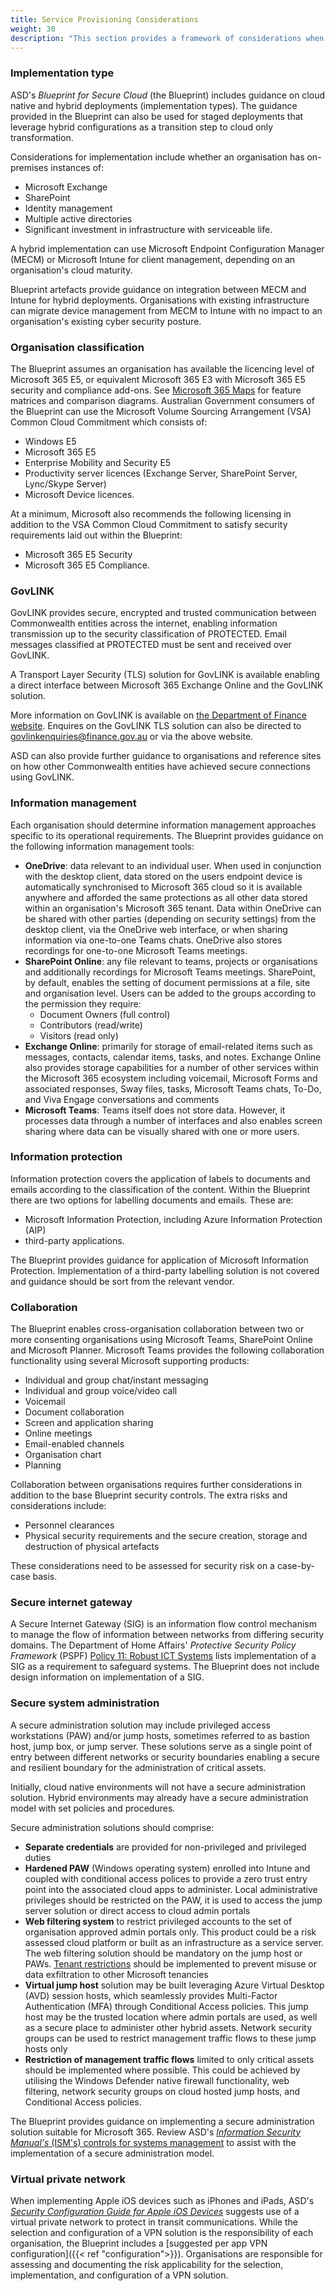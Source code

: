 ```yaml
---
title: Service Provisioning Considerations
weight: 30
description: "This section provides a framework of considerations when looking at provisioning new Microsoft 365 services associated with system(s) built on ASD's Blueprint for Secure Cloud."
---
```


### Implementation type

ASD's *Blueprint for Secure Cloud* (the Blueprint) includes guidance on cloud native and hybrid deployments (implementation types). The guidance provided in the Blueprint can also be used for staged deployments that leverage hybrid configurations as a transition step to cloud only transformation.

Considerations for implementation include whether an organisation has on-premises instances of:

*   Microsoft Exchange
*   SharePoint
*   Identity management
*   Multiple active directories
*   Significant investment in infrastructure with serviceable life.

A hybrid implementation can use Microsoft Endpoint Configuration Manager (MECM) or Microsoft Intune for client management, depending on an organisation's cloud maturity.

Blueprint artefacts provide guidance on integration between MECM and Intune for hybrid deployments. Organisations with existing infrastructure can migrate device management from MECM to Intune with no impact to an organisation's existing cyber security posture.

### Organisation classification

The Blueprint assumes an organisation has available the licencing level of Microsoft 365 E5, or equivalent Microsoft 365 E3 with Microsoft 365 E5 security and compliance add-ons. See [Microsoft 365 Maps](https://m365maps.com/) for feature matrices and comparison diagrams. Australian Government consumers of the Blueprint can use the Microsoft Volume Sourcing Arrangement (VSA) Common Cloud Commitment which consists of:

*   Windows E5
*   Microsoft 365 E5
*   Enterprise Mobility and Security E5
*   Productivity server licences (Exchange Server, SharePoint Server, Lync/Skype Server)
*   Microsoft Device licences.

At a minimum, Microsoft also recommends the following licensing in addition to the VSA Common Cloud Commitment to satisfy security requirements laid out within the Blueprint:

*   Microsoft 365 E5 Security
*   Microsoft 365 E5 Compliance.

### GovLINK

GovLINK provides secure, encrypted and trusted communication between Commonwealth entities across the internet, enabling information transmission up to the security classification of PROTECTED. Email messages classified at PROTECTED must be sent and received over GovLINK.

A Transport Layer Security (TLS) solution for GovLINK is available enabling a direct interface between Microsoft 365 Exchange Online and the GovLINK solution.

More information on GovLINK is available on [the Department of Finance website](https://www.finance.gov.au/government/whole-government-information-communications-technology-services/govlink). Enquires on the GovLINK TLS solution can also be directed to [govlinkenquiries@finance.gov.au](mailto:govlinkenquiries@finance.gov.au) or via the above website.

ASD can also provide further guidance to organisations and reference sites on how other Commonwealth entities have achieved secure connections using GovLINK.

### Information management

Each organisation should determine information management approaches specific to its operational requirements. The Blueprint provides guidance on the following information management tools:

*   **OneDrive**: data relevant to an individual user. When used in conjunction with the desktop client, data stored on the users endpoint device is automatically synchronised to Microsoft 365 cloud so it is available anywhere and afforded the same protections as all other data stored within an organisation's Microsoft 365 tenant. Data within OneDrive can be shared with other parties (depending on security settings) from the desktop client, via the OneDrive web interface, or when sharing information via one-to-one Teams chats. OneDrive also stores recordings for one-to-one Microsoft Teams meetings.
*   **SharePoint Online**: any file relevant to teams, projects or organisations and additionally recordings for Microsoft Teams meetings. SharePoint, by default, enables the setting of document permissions at a file, site and organisation level. Users can be added to the groups according to the permission they require:
    *   Document Owners (full control)
    *   Contributors (read/write)
    *   Visitors (read only)
*   **Exchange Online**: primarily for storage of email-related items such as messages, contacts, calendar items, tasks, and notes. Exchange Online also provides storage capabilities for a number of other services within the Microsoft 365 ecosystem including voicemail, Microsoft Forms and associated responses, Sway files, tasks, Microsoft Teams chats, To-Do, and Viva Engage conversations and comments
*   **Microsoft Teams**: Teams itself does not store data. However, it processes data through a number of interfaces and also enables screen sharing where data can be visually shared with one or more users.

### Information protection

Information protection covers the application of labels to documents and emails according to the classification of the content. Within the Blueprint there are two options for labelling documents and emails. These are:

*   Microsoft Information Protection, including Azure Information Protection (AIP)
*   third-party applications.

The Blueprint provides guidance for application of Microsoft Information Protection. Implementation of a third-party labelling solution is not covered and guidance should be sort from the relevant vendor.

### Collaboration

The Blueprint enables cross-organisation collaboration between two or more consenting organisations using Microsoft Teams, SharePoint Online and Microsoft Planner. Microsoft Teams provides the following collaboration functionality using several Microsoft supporting products:

*   Individual and group chat/instant messaging
*   Individual and group voice/video call
*   Voicemail
*   Document collaboration
*   Screen and application sharing
*   Online meetings
*   Email-enabled channels
*   Organisation chart
*   Planning

Collaboration between organisations requires further considerations in addition to the base Blueprint security controls. The extra risks and considerations include:

* Personnel clearances
* Physical security requirements and the secure creation, storage and destruction of physical artefacts

These considerations need to be assessed for security risk on a case-by-case basis.

### Secure internet gateway

A Secure Internet Gateway (SIG) is an information flow control mechanism to manage the flow of information between networks from differing security domains. The Department of Home Affairs' *Protective Security Policy Framework* (PSPF) [Policy 11: Robust ICT Systems](https://www.protectivesecurity.gov.au/publications-library/policy-11-robust-ict-systems) lists implementation of a SIG as a requirement to safeguard systems. The Blueprint does not include design information on implementation of a SIG.

### Secure system administration

A secure administration solution may include privileged access workstations (PAW) and/or jump hosts, sometimes referred to as bastion host, jump box, or jump server. These solutions serve as a single point of entry between different networks or security boundaries enabling a secure and resilient boundary for the administration of critical assets.

Initially, cloud native environments will not have a secure administration solution. Hybrid environments may already have a secure administration model with set policies and procedures.

Secure administration solutions should comprise:

*   **Separate credentials** are provided for non-privileged and privileged duties
*   **Hardened PAW** (Windows operating system) enrolled into Intune and coupled with conditional access polices to provide a zero trust entry point into the associated cloud apps to administer. Local administrative privileges should be restricted on the PAW, it is used to access the jump server solution or direct access to cloud admin portals
*   **Web filtering system** to restrict privileged accounts to the set of organisation approved admin portals only. This product could be a risk assessed cloud platform or built as an infrastructure as a service server. The web filtering solution should be mandatory on the jump host or PAWs. [Tenant restrictions](https://learn.microsoft.com/entra/identity/enterprise-apps/tenant-restrictions) should be implemented to prevent misuse or data exfiltration to other Microsoft tenancies
*   **Virtual jump host** solution may be built leveraging Azure Virtual Desktop (AVD) session hosts, which seamlessly provides Multi-Factor Authentication (MFA) through Conditional Access policies. This jump host may be the trusted location where admin portals are used, as well as a secure place to administer other hybrid assets. Network security groups can be used to restrict management traffic flows to these jump hosts only
*   **Restriction of management traffic flows** limited to only critical assets should be implemented where possible. This could be achieved by utilising the Windows Defender native firewall functionality, web filtering, network security groups on cloud hosted jump hosts, and Conditional Access policies.

The Blueprint provides guidance on implementing a secure administration solution suitable for Microsoft 365. Review ASD's [*Information Security Manual's* (ISM's) controls for systems management](https://www.cyber.gov.au/acsc/view-all-content/publications/secure-administration) to assist with the implementation of a secure administration model.

### Virtual private network

When implementing Apple iOS devices such as iPhones and iPads, ASD's [*Security Configuration Guide for Apple iOS Devices*](https://www.cyber.gov.au/acsc/view-all-content/publications/security-configuration-guide-apple-ios-14-devices) suggests use of a virtual private network to protect in transit communications. While the selection and configuration of a VPN solution is the responsibility of each organisation, the Blueprint includes a [suggested per app VPN configuration]({{< ref "configuration">}}). Organisations are responsible for assessing and documenting the risk applicability for the selection, implementation, and configuration of a VPN solution.
